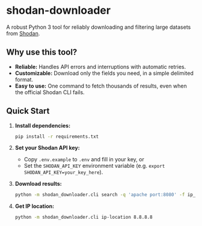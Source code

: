 # shodan-downloader

A robust Python 3 tool for reliably downloading and filtering large datasets from [Shodan](https://www.shodan.io/).

## Why use this tool?

- **Reliable:** Handles API errors and interruptions with automatic retries.
- **Customizable:** Download only the fields you need, in a simple delimited format.
- **Easy to use:** One command to fetch thousands of results, even when the official Shodan CLI fails.

## Quick Start

1. **Install dependencies:**
    ```bash
    pip install -r requirements.txt
    ```

2. **Set your Shodan API key:**
    - Copy `.env.example` to `.env` and fill in your key, or
    - Set the `SHODAN_API_KEY` environment variable (e.g. `export SHODAN_API_KEY=your_key_here`).

3. **Download results:**
    ```bash
    python -m shodan_downloader.cli search -q 'apache port:8080' -f ip_str/port -o results.txt
    ```

4. **Get IP location:**
    ```bash
    python -m shodan_downloader.cli ip-location 8.8.8.8
    ```